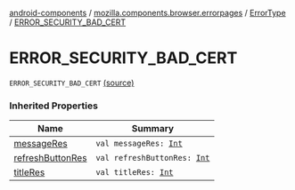 [android-components](../../index.md) / [mozilla.components.browser.errorpages](../index.md) / [ErrorType](index.md) / [ERROR_SECURITY_BAD_CERT](./-e-r-r-o-r_-s-e-c-u-r-i-t-y_-b-a-d_-c-e-r-t.md)

# ERROR_SECURITY_BAD_CERT

`ERROR_SECURITY_BAD_CERT` [(source)](https://github.com/mozilla-mobile/android-components/blob/master/components/browser/errorpages/src/main/java/mozilla/components/browser/errorpages/ErrorPages.kt#L60)

### Inherited Properties

| Name | Summary |
|---|---|
| [messageRes](message-res.md) | `val messageRes: `[`Int`](https://kotlinlang.org/api/latest/jvm/stdlib/kotlin/-int/index.html) |
| [refreshButtonRes](refresh-button-res.md) | `val refreshButtonRes: `[`Int`](https://kotlinlang.org/api/latest/jvm/stdlib/kotlin/-int/index.html) |
| [titleRes](title-res.md) | `val titleRes: `[`Int`](https://kotlinlang.org/api/latest/jvm/stdlib/kotlin/-int/index.html) |
